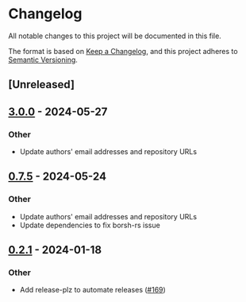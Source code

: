 # Changelog

All notable changes to this project will be documented in this file.

The format is based on [Keep a Changelog](https://keepachangelog.com/en/1.0.0/),
and this project adheres to [Semantic Versioning](https://semver.org/spec/v2.0.0.html).

## [Unreleased]

## [3.0.0](https://github.com/utnet-org/utility-sdk-rs/compare/unc-sys-v2.0.2...unc-sys-v3.0.0) - 2024-05-27

### Other
- Update authors' email addresses and repository URLs

## [0.7.5](https://github.com/utnet-org/utility-sdk-rs/compare/unc-sys-v0.7.4...unc-sys-v0.7.5) - 2024-05-24

### Other

- Update authors' email addresses and repository URLs
- Update dependencies to fix borsh-rs issue

## [0.2.1](https://github.com/utnet-org/utility-sdk-rs/compare/0.1.1...unc-sys-v0.2.1) - 2024-01-18

### Other

- Add release-plz to automate releases ([#169](https://github.com/utnet-org/utility-sdk-rs/pull/169))
